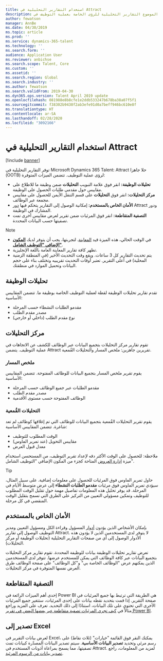 ```yaml
---
title: استخدام التقارير التحليلية‬ في Attract
description: يصف هذا الموضوع التقارير التحليلية للرؤى الخاصة بعملية التوظيف في Microsoft Dynamics 365 Talent - Attract
author: fewatson
manager: AnnBe
ms.date: 04/30/2019
ms.topic: article
ms.prod: ''
ms.service: dynamics-365-talent
ms.technology: ''
ms.search.form: ''
audience: Application User
ms.reviewer: anbichse
ms.search.scope: Talent, Core
ms.custom: ''
ms.assetid: ''
ms.search.region: Global
ms.search.industry: ''
ms.author: fewatson
ms.search.validFrom: 2019-04-30
ms.dyn365.ops.version: Talent April 2019 update
ms.openlocfilehash: 081988e8b8cfe1e2ddb533247b678ba38a07f5f1
ms.sourcegitcommit: f38302b9430f2ab3efe91d0a7beff946bc610e8f
ms.translationtype: HT
ms.contentlocale: ar-SA
ms.lasthandoff: 02/28/2020
ms.locfileid: "3092166"
---
```

# <a name="use-analytic-reports-in-attract"></a>استخدام التقارير التحليلية‬ في Attract

[!include [banner](includes/banner.md)]

توفر التقارير التحليلية في Microsoft Dynamics 365 Talent: Attract حلا جاهزا (OOTB) لرؤى عملية التوظيف. تتضمن الميزات المتوفرة:

- **تحليلات الوظيفة:** انقر فوق علامة التبويب **التحليلات** ضمن وظيفة ما للاطلاع على مقاييس حول مقدمي طلبات الحصول على الوظيفة.
- **مركز التحليلات:** انقر فوق **التحليلات** على قسم التنقل الأيمن للحصول على مقاييس مجمعة عبر الوظائف.
- **الأمان الخاص بالمستخدم:** إمكانية الوصول إلى التقارير يتحكم فيها [دور](security-attract.md) Attract ودور المشارك في الوظيفة.
- **التصفية المتقاطعة:** انقر فوق المرئيات ضمن تقرير لعرض مقاييس أخرى تمت تصفيتها حسب البيانات المحددة.

>[!NOTE] 
>- في الوقت الحالي، هذه الميزة قيد [المعاينة](access-preview-feature.md). لتجربتها، يجب أن يتوفر لديك [**المكون الإضافي "التوظيف الشامل"‬**](attract-comprehensive-hiring.md).
>- تظهر كافة تقارير المعاينة العامة باللغة الإنجليزية.
>- يتم تحديث التقارير كل 3 ساعات. ويقع وقت التحديث الأخير (في المنطقة الزمنية المحلية) في أعلى التقرير. تعتبر أوقات التحديث تقريبيه وتختلف بناء على حجم البيانات وتحميل الموارد في منطقتك.

## <a name="job-analytics"></a>تحليلات الوظيفة

تقدم تقارير تحليلات الوظيفة لقطة لعملية التوظيف الخاصة بوظيفة ما.  تتضمن المقاييس الأساسية:

- مقدمو الطلبات النشطاء حسب المرحلة
- مصدر مقدم الطلب
- نوع مقدم الطلب (داخلي أو خارجي)

## <a name="analytics-hub"></a>مركز التحليلات

تقوم تقارير مركز التحليلات بتجميع البيانات عبر الوظائف للكشف عن الاتجاهات في عملية التوظيف. يتضمن Attract تقريرين جاهزين: ملخص المسار والتحليلات القُمعية.

### <a name="pipeline-summary"></a>ملخص المسار

يقوم تقرير ملخص المسار بتجميع البيانات للوظائف المفتوحة. تتضمن المقاييس الأساسية:

- مقدمو الطلبات عبر جميع الوظائف حسب المرحلة
- مصدر مقدم الطلب
- الوظائف المفتوحة حسب مستوى الأقدمية

### <a name="funnel-analysis"></a>التحليلات القُمعية

يقوم تقرير التحليلات القُمعية بتجميع البيانات للوظائف التي تم إغلاقها كوظائف لم تعد شاغرة. تتضمن المقاييس الأساسية:

- الوقت المطلوب للتوظيف
- مقاييس التحويل (عند تمرير الماوس)
- معدل قبول العرض

ملاحظة: للحصول على الوقت الأكثر دقه لإعداد تقرير التوظيف، من المستحسن استخدام‏‎ ميزة [إدارة العروض](offer-setup.md) المتاحة كجزء من المكون الإضافي "التوظيف الشامل".

>[!TIP] 
>حاول تمرير الماوس فوق المرئيات للحصول على معلومات إضافية. على سبيل المثال، سيؤدي تمرير الماوس فوق مرئيات **مقدمو الطلبات النشطاء** إلى عرض متوسط الأيام في المرحلة. قد يوفر تحليل هذه المعلومات تفاصيل مهمة حول تقليل الوقت المطلوب للتوظيف وتمكين مسؤولي التعيين من التركيز على الطرق التي تسمح بتقليل الوقت المنقضي في كل مرحلة.

## <a name="user-specific-security"></a>الأمان الخاص بالمستخدم

بإمكان الأشخاص الذين يؤدون [أدوار](security-attract.md) المسؤول وقراءة الكل ومسؤول التعيين ومدير التوظيف الوصول إلى تقارير Attract. لا يتوفر لدى المستخدمين الذين لا يؤدون هذه الأدوار الوصول إلى أي من صفحات التقارير التحليلية (تحليلات الوظيفة أو مركز التحليلات).

تعرض تقارير تحليلات الوظيفة بيانات للوظيفة المحددة. تقوم تقارير مركز التحليلات بتجميع البيانات عبر كافة الوظائف التي يمكن للمستخدم عرضها. تتوفر لدى المستخدمين الذين يمكنهم عرض "الوظائف الخاصة بي‬" و"كل الوظائف‬" على صفحة الوظائف طرق العرض نفسها المتوفرة في مركز التحليلات.

## <a name="cross-filter"></a>التصفية المتقاطعة

إحدى أهم الميزات الرائعة في Power BI هي الطريقة التي ترتبط بها جميع المرئيات في صفحة التقرير. إذا قمت بتحديد نقطه بيانات على إحدى المرئيات، ستتغير جميع المرئيات الأخرى التي تحتوي على تلك البيانات، استنادًا إلى ذلك التحديد. تعرف على المزيد وراجع مثالاً في [كيف تجري المرئيات تصفية متقاطعة عبر بعضها البعض في تقرير Power BI](https://docs.microsoft.com/power-bi/consumer/end-user-interactions).

## <a name="export-to-excel"></a>تصدير إلى Excel

لعرض بيانات التقرير في Excel، يمكنك النقر فوق القائمة "خيارات" (ثلاث نقاط) على رسم مرئي وتحديد **تصدير البيانات الأساسية**. سيتم تصدير البيانات المصدّرة كبيانات تمت تصفيتها، مما يسمح بمراعاة أذونات المستخدم في Attract. لمزيد من المعلومات، راجع [تصدير بيانات من الرسوم المرئية](https://docs.microsoft.com/power-bi/visuals/power-bi-visualization-export-data).
